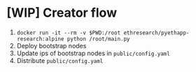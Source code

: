 # [WIP] Creator flow

1. `docker run -it --rm -v $PWD:/root ethresearch/pyethapp-research:alpine python /root/main.py`
2. Deploy bootstrap nodes
3. Update ips of bootstrap nodes in `public/config.yaml`
4. Distribute `public/config.yaml`
